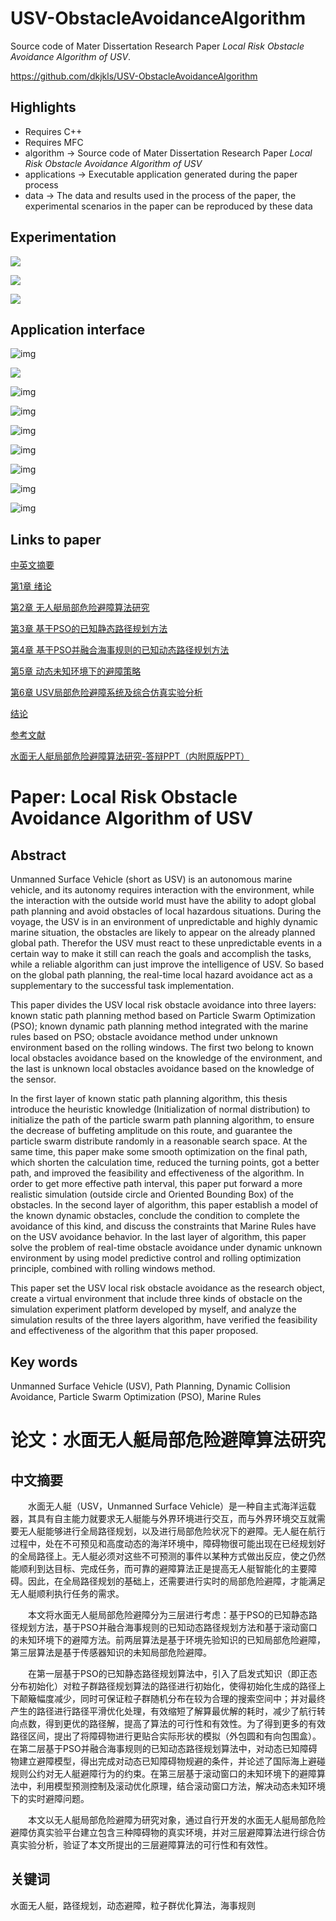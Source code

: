 # USV-ObstacleAvoidanceAlgorithm

Source code of Mater Dissertation Research Paper *Local Risk Obstacle Avoidance Algorithm of USV*.

https://github.com/dkjkls/USV-ObstacleAvoidanceAlgorithm

## Highlights

- Requires C++ 
- Requires MFC
- algorithm -> Source code of Mater Dissertation Research Paper *Local Risk Obstacle Avoidance Algorithm of USV*
- applications -> Executable application generated during the paper process
- data -> The data and results used in the process of the paper,  the experimental scenarios in the paper  can be reproduced by these data

## Experimentation

![](https://github.com/dkjkls/USV-ObstacleAvoidanceAlgorithm/blob/master/data/test/6sc+4dc+3dr.png?raw=true)

![](https://github.com/dkjkls/USV-ObstacleAvoidanceAlgorithm/blob/master/data/test/5sc+2sr+3dc+2dr(路径障碍信息).png?raw=true)

![](https://github.com/dkjkls/USV-ObstacleAvoidanceAlgorithm/blob/master/data/test/6sc+4dc+3dr++++.png?raw=true)

## Application interface

![img](https://img-blog.csdn.net/20161213214252022)

![](https://img-blog.csdn.net/20161213214859434)

![img](https://img-blog.csdn.net/20161213214913765)

![img](https://img-blog.csdn.net/20161213215015934)

![img](https://img-blog.csdn.net/20161213215033794)

![img](https://img-blog.csdn.net/20161213215052173)

![img](https://img-blog.csdn.net/20161213231001500)

![img](https://img-blog.csdn.net/20161213231022531)

![img](https://img-blog.csdn.net/20161213231035985)


## Links to paper

[中英文摘要](https://blog.csdn.net/dkjkls/article/details/53439185)

[第1章 绪论](https://blog.csdn.net/dkjkls/article/details/53442472)

[第2章 无人艇局部危险避障算法研究](https://blog.csdn.net/dkjkls/article/details/53468684)

[第3章 基于PSO的已知静态路径规划方法](https://blog.csdn.net/dkjkls/article/details/53495566)

[第4章 基于PSO并融合海事规则的已知动态路径规划方法](https://blog.csdn.net/dkjkls/article/details/53544551)

[第5章 动态未知环境下的避障策略](https://blog.csdn.net/dkjkls/article/details/53586494)

[第6章 USV局部危险避障系统及综合仿真实验分析](https://blog.csdn.net/dkjkls/article/details/53614823)

[结论](https://blog.csdn.net/dkjkls/article/details/53645457)

[参考文献](https://blog.csdn.net/dkjkls/article/details/53452924)

[水面无人艇局部危险避障算法研究-答辩PPT（内附原版PPT）](https://blog.csdn.net/dkjkls/article/details/61418014)

# Paper: Local Risk Obstacle Avoidance Algorithm of USV

## Abstract

Unmanned Surface Vehicle (short as USV) is an autonomous marine vehicle, and its autonomy requires interaction with the environment, while the interaction with the outside world must have the ability to adopt global path planning and avoid obstacles of local hazardous situations. During the voyage, the USV is in an environment of unpredictable and highly dynamic marine situation, the obstacles are likely to appear on the already planned global path. Therefor the USV must react to these unpredictable events in a certain way to make it still can reach the goals and accomplish the tasks, while a reliable algorithm can just improve the intelligence of USV. So based on the global path planning, the real-time local hazard avoidance act as a supplementary to the successful task implementation.

This paper divides the USV local risk obstacle avoidance into three layers: known static path planning method based on Particle Swarm Optimization (PSO); known dynamic path planning method integrated with the marine rules based on PSO; obstacle avoidance method under unknown environment based on the rolling windows. The first two belong to known local obstacles avoidance based on the knowledge of the environment, and the last is unknown local obstacles avoidance based on the knowledge of the sensor.

In the first layer of known static path planning algorithm, this thesis introduce the heuristic knowledge (Initialization of normal distribution) to initialize the path of the particle swarm path planning algorithm, to ensure the decrease of buffeting amplitude on this route, and guarantee the particle swarm distribute randomly in a reasonable search space. At the same time, this paper make some smooth optimization on the final path, which shorten the calculation time, reduced the turning points, got a better path, and improved the feasibility and effectiveness of the algorithm. In order to get more effective path interval, this paper put forward a more realistic simulation (outside circle and Oriented Bounding Box) of the obstacles. In the second layer of algorithm, this paper establish a model of the known dynamic obstacles, conclude the condition to complete the avoidance of this kind, and discuss the constraints that Marine Rules have on the USV avoidance behavior. In the last layer of algorithm, this paper solve the problem of real-time obstacle avoidance under dynamic unknown environment by using model predictive control and rolling optimization principle, combined with rolling windows method.

This paper set the USV local risk obstacle avoidance as the research object, create a virtual environment that include three kinds of obstacle on the simulation experiment platform developed by myself, and analyze the simulation results of the three layers algorithm, have verified the feasibility and effectiveness of the algorithm that this paper proposed.

## Key words 

Unmanned Surface Vehicle (USV), Path Planning, Dynamic Collision Avoidance, Particle Swarm Optimization (PSO), Marine Rules

# 论文：水面无人艇局部危险避障算法研究

## 中文摘要

　　水面无人艇（USV，Unmanned Surface Vehicle）是一种自主式海洋运载器，其具有自主能力就要求无人艇能与外界环境进行交互，而与外界环境交互就需要无人艇能够进行全局路径规划，以及进行局部危险状况下的避障。无人艇在航行过程中，处在不可预见和高度动态的海洋环境中，障碍物很可能出现在已经规划好的全局路径上。无人艇必须对这些不可预测的事件以某种方式做出反应，使之仍然能顺利到达目标、完成任务，而可靠的避障算法正是提高无人艇智能化的主要障碍。因此，在全局路径规划的基础上，还需要进行实时的局部危险避障，才能满足无人艇顺利执行任务的需求。

　　本文将水面无人艇局部危险避障分为三层进行考虑：基于PSO的已知静态路径规划方法，基于PSO并融合海事规则的已知动态路径规划方法和基于滚动窗口的未知环境下的避障方法。前两层算法是基于环境先验知识的已知局部危险避障，第三层算法是基于传感器知识的未知局部危险避障。

　　在第一层基于PSO的已知静态路径规划算法中，引入了启发式知识（即正态分布初始化）对粒子群路径规划算法的路径进行初始化，使得初始化生成的路径上下颠簸幅度减少，同时可保证粒子群随机分布在较为合理的搜索空间中；并对最终产生的路径进行路径平滑优化处理，有效缩短了解算最优解的耗时，减少了航行转向点数，得到更优的路径解，提高了算法的可行性和有效性。为了得到更多的有效路径区间，提出了将障碍物进行更贴合实际形状的模拟（外包圆和有向包围盒）。在第二层基于PSO并融合海事规则的已知动态路径规划算法中，对动态已知障碍物建立避障模型，得出完成对动态已知障碍物规避的条件，并论述了国际海上避碰规则公约对无人艇避障行为的约束。在第三层基于滚动窗口的未知环境下的避障算法中，利用模型预测控制及滚动优化原理，结合滚动窗口方法，解决动态未知环境下的实时避障问题。

　　本文以无人艇局部危险避障为研究对象，通过自行开发的水面无人艇局部危险避障仿真实验平台建立包含三种障碍物的真实环境，并对三层避障算法进行综合仿真实验分析，验证了本文所提出的三层避障算法的可行性和有效性。

## 关键词

水面无人艇，路径规划，动态避障，粒子群优化算法，海事规则